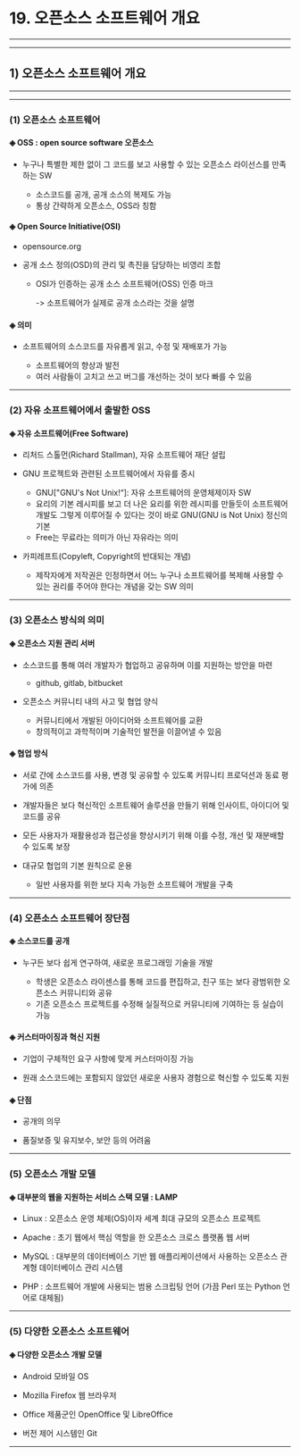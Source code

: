 # 19. 오픈소스 소프트웨어 개요
- - -
* * *
## 1) 오픈소스 소프트웨어 개요
- - -
* * *
### (1) 오픈소스 소프트웨어
#### ◈ OSS : open source software 오픈소스
  - 누구나 특별한 제한 없이 그 코드를 보고 사용할 수 있는 오픈소스 라이선스를 만족하는 SW

    - 소스코드를 공개, 공개 소스의 복제도 가능
    - 통상 간략하게 오픈소스, OSS라 칭함

#### ◈ Open Source Initiative(OSI)
  - opensource.org

  - 공개 소스 정의(OSD)의 관리 및 촉진을 담당하는 비영리 조합
    - OSI가 인증하는 공개 소스 소프트웨어(OSS) 인증 마크

      -> 소프트웨어가 실제로 공개 소스라는 것을 설명

#### ◈ 의미
  - 소프트웨어의 소스코드를 자유롭게 읽고, 수정 및 재배포가 가능

    - 소프트웨어의 향상과 발전
    - 여러 사람들이 고치고 쓰고 버그를 개선하는 것이 보다 빠를 수 있음
- - -
### (2) 자유 소프트웨어에서 출발한 OSS
#### ◈ 자유 소프트웨어(Free Software)
  - 리처드 스톨먼(Richard Stallman), 자유 소프트웨어 재단 설립
  - GNU 프로젝트와 관련된 소프트웨어에서 자유를 중시

    - GNU["GNU's Not Unix!“]: 자유 소프트웨어의 운영체제이자 SW
    - 요리의 기본 레시피를 보고 더 나은 요리를 위한 레시피를 만들듯이 소프트웨어 개발도 그렇게 이루어질 수 있다는 것이 바로 GNU(GNU is Not Unix) 정신의 기본
    - Free는 무료라는 의미가 아닌 자유라는 의미

  - 카피레프트(Copyleft, Copyright의 반대되는 개념)
    - 제작자에게 저작권은 인정하면서 어느 누구나 소프트웨어를 복제해 사용할 수 있는 권리를 주어야 한다는 개념을 갖는 SW 의미
- - -
### (3) 오픈소스 방식의 의미
#### ◈ 오픈소스 지원 관리 서버
  - 소스코드를 통해 여러 개발자가 협업하고 공유하며 이를 지원하는 방안을 마련

    - github, gitlab, bitbucket
  - 오픈소스 커뮤니티 내의 사고 및 협업 양식
    - 커뮤니티에서 개발된 아이디어와 소프트웨어를 교환
    - 창의적이고 과학적이며 기술적인 발전을 이끌어낼 수 있음
#### ◈ 협업 방식
  - 서로 간에 소스코드를 사용, 변경 및 공유할 수 있도록 커뮤니티 프로덕션과 동료 평가에 의존

  - 개발자들은 보다 혁신적인 소프트웨어 솔루션을 만들기 위해 인사이트, 아이디어 및 코드를 공유
  
  - 모든 사용자가 재활용성과 접근성을 향상시키기 위해 이를 수정, 개선 및 재분배할 수 있도록 보장
  
  - 대규모 협업의 기본 원칙으로 운용
    - 일반 사용자를 위한 보다 지속 가능한 소프트웨어 개발을 구축
- - -
### (4) 오픈소스 소프트웨어 장단점
#### ◈ 소스코드를 공개
  - 누구든 보다 쉽게 연구하여, 새로운 프로그래밍 기술을 개발

    - 학생은 오픈소스 라이센스를 통해 코드를 편집하고, 친구 또는 보다 광범위한 오픈소스 커뮤니티와 공유
    - 기존 오픈소스 프로젝트를 수정해 실질적으로 커뮤니티에 기여하는 등 실습이 가능
#### ◈ 커스터마이징과 혁신 지원
  - 기업이 구체적인 요구 사항에 맞게 커스터마이징 가능
  
  - 원래 소스코드에는 포함되지 않았던 새로운 사용자 경험으로 혁신할 수 있도록 지원
#### ◈ 단점
  - 공개의 의무
  
  - 품질보증 및 유지보수, 보안 등의 어려움
- - -
### (5) 오픈소스 개발 모델
#### ◈ 대부분의 웹을 지원하는 서비스 스택 모델 : LAMP
  - Linux : 오픈소스 운영 체제(OS)이자 세계 최대 규모의 오픈소스 프로젝트

  - Apache : 초기 웹에서 핵심 역할을 한 오픈소스 크로스 플랫폼 웹 서버

  - MySQL : 대부분의 데이터베이스 기반 웹 애플리케이션에서 사용하는 오픈소스 관계형 데이터베이스 관리 시스템

  - PHP : 소프트웨어 개발에 사용되는 범용 스크립팅 언어 (가끔 Perl 또는 Python 언어로 대체됨)
- - -
### (5) 다양한 오픈소스 소프트웨어
#### ◈ 다양한 오픈소스 개발 모델
  - Android 모바일 OS

  - Mozilla Firefox 웹 브라우저

  - Office 제품군인 OpenOffice 및 LibreOffice

  - 버전 제어 시스템인 Git
- - -
